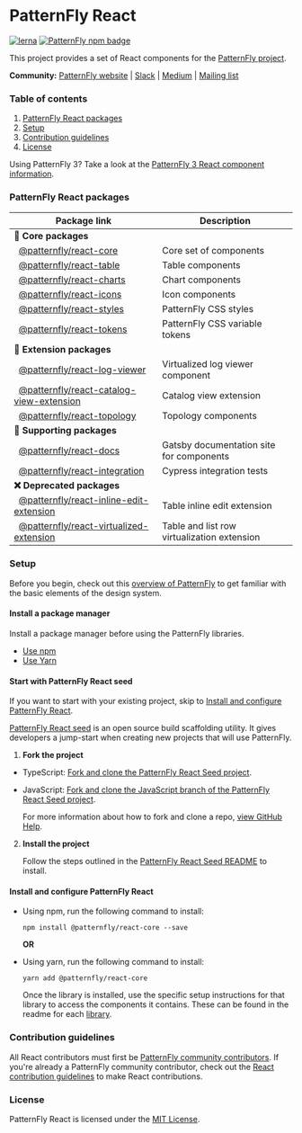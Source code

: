 # PatternFly React

[![lerna](https://img.shields.io/badge/maintained%20with-lerna-green.svg?style=for-the-badge)](https://lernajs.io/)
[![PatternFly npm badge](https://img.shields.io/npm/v/@patternfly/react-core.svg?label=PF%20Core&style=for-the-badge)](https://www.npmjs.com/package/@patternfly/react-core)

This project provides a set of React components for the [PatternFly project](https://patternfly.org).  

**Community:** [PatternFly website](https://www.patternfly.org) | [Slack](https://slack.patternfly.org) | [Medium](https://medium.com/patternfly) | [Mailing list](https://www.redhat.com/mailman/listinfo/patternfly)

### Table of contents
1. [PatternFly React packages](#patternfly-react-packages)
2. [Setup](#Setup)
3. [Contribution guidelines](#Contribution-guidelines)
4. [License](#License) 

Using PatternFly 3? Take a look at the [PatternFly 3 React component information](https://github.com/patternfly/patternfly-react/blob/patternfly-3/README.md).

### PatternFly React packages

| Package link | Description |
| --- | --- |
| **:blue_heart: Core packages** |
| &nbsp;&nbsp;[@patternfly/react-core](./packages/react-core/README.md) | Core set of components |
| &nbsp;&nbsp;[@patternfly/react-table](./packages/react-table/README.md) | Table components | 
| &nbsp;&nbsp;[@patternfly/react-charts](./packages/react-charts/README.md) | Chart components
| &nbsp;&nbsp;[@patternfly/react-icons](./packages/react-icons/README.md) | Icon components |
| &nbsp;&nbsp;[@patternfly/react-styles](./packages/react-styles/README.md) | PatternFly CSS styles |
| &nbsp;&nbsp;[@patternfly/react-tokens](./packages/react-tokens/README.md) | PatternFly CSS variable tokens |
| **:yellow_heart: Extension packages** |
| &nbsp;&nbsp;[@patternfly/react-log-viewer](https://github.com/patternfly/react-log-viewer/README.md) | Virtualized log viewer component |
| &nbsp;&nbsp;[@patternfly/react-catalog-view-extension](https://github.com/patternfly/react-catalog-view/README.md) | Catalog view extension |
| &nbsp;&nbsp;[@patternfly/react-topology](https://github.com/patternfly/react-topology/README.md) | Topology components |
| **:open_file_folder: Supporting packages** |
| &nbsp;&nbsp;[@patternfly/react-docs](./packages/react-docs/README.md) | Gatsby documentation site for components |
| &nbsp;&nbsp;[@patternfly/react-integration](./packages/react-integration/README.md) | Cypress integration tests |
| **:x: Deprecated packages** |
| &nbsp;&nbsp;[@patternfly/react-inline-edit-extension](./packages/react-inline-edit-extension/README.md) | Table inline edit extension |
| &nbsp;&nbsp;[@patternfly/react-virtualized-extension](https://github.com/patternfly/react-virtualized-extension/README.md) | Table and list row virtualization extension |

### Setup 

Before you begin, check out this [overview of PatternFly](http://patternfly.org/get-started/about) to get familiar with the basic elements of the design system.

#### Install a package manager
Install a package manager before using the PatternFly libraries.

* [Use npm](https://nodejs.org/en/download/package-manager)
* [Use Yarn](https://yarnpkg.com/getting-started/install)


#### Start with PatternFly React seed
If you want to start with your existing project, skip to [Install and configure PatternFly React](#install-and-configure-patternfly-react).

[PatternFly React seed](https://github.com/patternfly/patternfly-react-seed) is an open source build scaffolding utility. It gives developers a jump-start when creating new projects that will use PatternFly.


1. **Fork the project**

  * TypeScript: [Fork and clone the PatternFly React Seed project](https://github.com/patternfly/patternfly-react-seed).
  * JavaScript: [Fork and clone the JavaScript branch of the PatternFly React Seed project](https://github.com/patternfly/patternfly-react-seed/tree/javascript).

    For more information about how to fork and clone a repo, [view GitHub Help](https://help.github.com/articles/fork-a-repo/).

2. **Install the project**

    Follow the steps outlined in the [PatternFly React Seed README](https://github.com/patternfly/patternfly-react-seed#quick-start) to install.

#### Install and configure PatternFly React
* Using npm, run the following command to install:
  ```
  npm install @patternfly/react-core --save
  ```
  
  **OR**

* Using yarn, run the following command to install:
  ```
  yarn add @patternfly/react-core
  ```
  
    Once the library is installed, use the specific setup instructions for that library to access the components it contains.  These can be found in the readme for each [library](#patternfly-react-packages). 

### Contribution guidelines
All React contributors must first be [PatternFly community contributors](https://www.patternfly.org/get-started/contribute/contributing-to-patternfly). If you're already a PatternFly community contributor, check out the [React contribution guidelines](https://github.com/patternfly/patternfly-react/tree/main/CONTRIBUTING.md) to make React contributions.

### License
PatternFly React is licensed under the [MIT License](https://github.com/patternfly/patternfly-react/tree/main/LICENSE).
     
